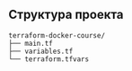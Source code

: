## Структура проекта

```
terraform-docker-course/
├── main.tf
├── variables.tf
└── terraform.tfvars
```
